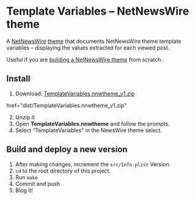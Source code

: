 # Template Variables – NetNewsWire theme

A [NetNewsWire](https://netnewswire.com/) [theme](https://netnewswire.com/help/mac/6.1/en/themes.html) that documents NetNewsWire theme template variables – displaying the values extracted for each viewed post.

Useful if you are [building a NetNewsWire theme](https://github.com/Ranchero-Software/NetNewsWire/blob/main/Technotes/Themes.md) from scratch.

## Install

1. Download: <a href="https://github.com/ollicle/nnw-template-variables/raw/main/dist/TemplateVariables.nnwtheme_v1.zip">TemplateVariables.nnwtheme_v1.zip</a>

href="dist/TemplateVariables.nnwtheme_v1.zip"

2. Unzip it
3. Open **TemplateVariables.nnwtheme** and follow the prompts.
4. Select “TemplateVariables” in the NewsWire theme select. 

## Build and deploy a new version

1. After making changes, increment the `src/Info.plist` Version.
2. `cd` to the root directory of this project.
3. Run `make`
4. Commit and push
5. Blog it!
